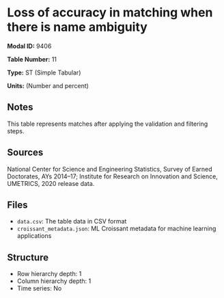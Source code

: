 # Loss of accuracy in matching when there is name ambiguity

**Modal ID:** 9406

**Table Number:** 11

**Type:** ST (Simple Tabular)

**Units:** (Number and percent)

## Notes

This table represents matches after applying the validation and filtering steps.

## Sources

National Center for Science and Engineering Statistics, Survey of Earned Doctorates, AYs 2014–17; Institute for Research on Innovation and Science, UMETRICS, 2020 release data.

## Files

- `data.csv`: The table data in CSV format
- `croissant_metadata.json`: ML Croissant metadata for machine learning applications

## Structure

- Row hierarchy depth: 1
- Column hierarchy depth: 1
- Time series: No
